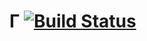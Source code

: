 # Γ [![Build Status](https://travis-ci.org/honzabrecka/gama.svg?branch=master)](https://travis-ci.org/honzabrecka/gama)